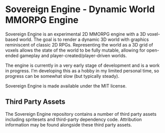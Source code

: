 # Sovereign Engine - Dynamic World MMORPG Engine

Sovereign Engine is an experimental 2D MMORPG engine with a 3D voxel-based
world. The goal is to render a dynamic 3D world with graphics reminiscent of
classic 2D RPGs. Representing the world as a 3D grid of voxels allows the
state of the world to be fully mutable, allowing for open-ended gameplay
and player-created/player-driven worlds.

The engine is currently in a very early stage of development and is a
work in progress. I'm developing this as a hobby in my limited personal time,
so progress can be somewhat slow (but typically steady).

Sovereign Engine is made available under the MIT license.


## Third Party Assets

The Sovereign Engine repository contains a number of third party assets
including spritesets and third-party dependency code. Attribution information
may be found alongside these third party assets.


